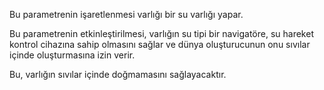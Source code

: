 Bu parametrenin işaretlenmesi varlığı bir su varlığı yapar.

Bu parametrenin etkinleştirilmesi, varlığın su tipi bir navigatöre, su hareket kontrol cihazına sahip olmasını sağlar ve dünya oluşturucunun onu sıvılar içinde oluşturmasına izin verir.

Bu, varlığın sıvılar içinde doğmamasını sağlayacaktır.
